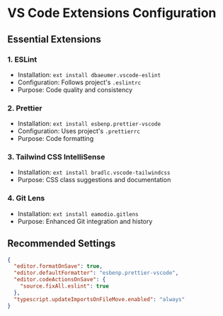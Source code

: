 
# VS Code Extensions Configuration

## Essential Extensions

### 1. ESLint
- Installation: `ext install dbaeumer.vscode-eslint`
- Configuration: Follows project's `.eslintrc`
- Purpose: Code quality and consistency

### 2. Prettier
- Installation: `ext install esbenp.prettier-vscode`
- Configuration: Uses project's `.prettierrc`
- Purpose: Code formatting

### 3. Tailwind CSS IntelliSense
- Installation: `ext install bradlc.vscode-tailwindcss`
- Purpose: CSS class suggestions and documentation

### 4. Git Lens
- Installation: `ext install eamodio.gitlens`
- Purpose: Enhanced Git integration and history

## Recommended Settings
```json
{
  "editor.formatOnSave": true,
  "editor.defaultFormatter": "esbenp.prettier-vscode",
  "editor.codeActionsOnSave": {
    "source.fixAll.eslint": true
  },
  "typescript.updateImportsOnFileMove.enabled": "always"
}
```

